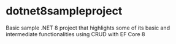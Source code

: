 # dotnet8sampleproject

Basic sample .NET 8 project that highlights some of its basic and intermediate functionalities using CRUD with EF Core 8
